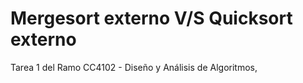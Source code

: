 # Mergesort externo V/S Quicksort externo
Tarea 1 del Ramo CC4102 - Diseño y Análisis de Algoritmos, 
